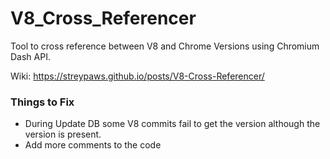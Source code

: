 # V8_Cross_Referencer
Tool to cross reference between V8 and Chrome Versions using Chromium Dash API.

Wiki: https://streypaws.github.io/posts/V8-Cross-Referencer/

### Things to Fix
- During Update DB some V8 commits fail to get the version although the version is present.
- Add more comments to the code
